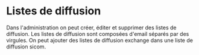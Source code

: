 
# Listes de diffusion

Dans l'administration on peut créer, éditer et supprimer des listes de diffusion. 
Les listes de diffusion sont composées d'email séparés par des virgules.
On peut ajouter des listes de diffusion exchange dans une liste de diffusion sicom.
